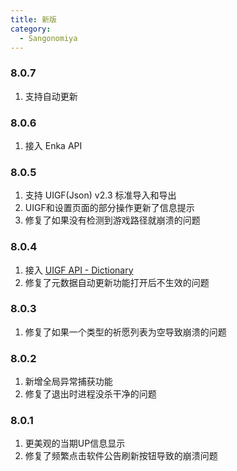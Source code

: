 ```yaml
---
title: 新版
category:
  - Sangonomiya
---
```


### 8.0.7

1. 支持自动更新

### 8.0.6

1. 接入 Enka API

### 8.0.5

1. 支持 UIGF(Json) v2.3 标准导入和导出
2. UIGF和设置页面的部分操作更新了信息提示
3. 修复了如果没有检测到游戏路径就崩溃的问题

### 8.0.4

1. 接入 [UIGF API - Dictionary](https://uigf.org/zh/API.html)
2. 修复了元数据自动更新功能打开后不生效的问题

### 8.0.3

1. 修复了如果一个类型的祈愿列表为空导致崩溃的问题

### 8.0.2

1. 新增全局异常捕获功能
2. 修复了退出时进程没杀干净的问题


### 8.0.1

1. 更美观的当期UP信息显示
2. 修复了频繁点击软件公告刷新按钮导致的崩溃问题